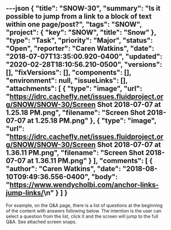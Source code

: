 ---json
{
  "title": "SNOW-30",
  "summary": "Is it possible to jump from a link to a block of text within one page/post?",
  "tags": "SNOW",
  "project": {
    "key": "SNOW",
    "title": "Snow"
  },
  "type": "Task",
  "priority": "Major",
  "status": "Open",
  "reporter": "Caren Watkins",
  "date": "2018-07-07T13:35:00.920-0400",
  "updated": "2020-02-28T18:10:56.210-0500",
  "versions": [],
  "fixVersions": [],
  "components": [],
  "environment": null,
  "issueLinks": [],
  "attachments": [
    {
      "type": "image",
      "url": "https://idrc.cachefly.net/issues.fluidproject.org/SNOW/SNOW-30/Screen Shot 2018-07-07 at 1.25.18 PM.png",
      "filename": "Screen Shot 2018-07-07 at 1.25.18 PM.png"
    },
    {
      "type": "image",
      "url": "https://idrc.cachefly.net/issues.fluidproject.org/SNOW/SNOW-30/Screen Shot 2018-07-07 at 1.36.11 PM.png",
      "filename": "Screen Shot 2018-07-07 at 1.36.11 PM.png"
    }
  ],
  "comments": [
    {
      "author": "Caren Watkins",
      "date": "2018-08-10T09:49:36.556-0400",
      "body": "<https://www.wendycholbi.com/anchor-links-jump-links/>\n"
    }
  ]
}
---
For example, on the Q\&A page, there is a list of questions at the beginning of the content with answers following below. The intention is the user can select a question from the list, click it and the screen will jump to the full Q\&A. See attached screen snaps.

        